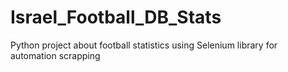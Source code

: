 # Israel_Football_DB_Stats
Python project about football statistics using Selenium library for automation scrapping

